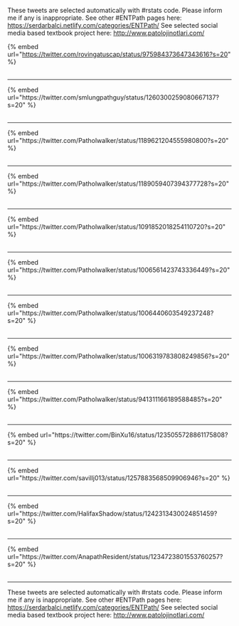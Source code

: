 

These tweets are selected automatically with #rstats code. Please inform me if any is inappropriate.
See other #ENTPath pages here: https://serdarbalci.netlify.com/categories/ENTPath/ 
See selected social media based textbook project here: http://www.patolojinotlari.com/

{% embed url="https://twitter.com/rovingatuscap/status/975984373647343616?s=20" %}<br>
<br>
<hr>
{% embed url="https://twitter.com/smlungpathguy/status/1260300259080667137?s=20" %}<br>
<br>
<hr>
{% embed url="https://twitter.com/Patholwalker/status/1189621204555980800?s=20" %}<br>
<br>
<hr>
{% embed url="https://twitter.com/Patholwalker/status/1189059407394377728?s=20" %}<br>
<br>
<hr>
{% embed url="https://twitter.com/Patholwalker/status/1091852018254110720?s=20" %}<br>
<br>
<hr>
{% embed url="https://twitter.com/Patholwalker/status/1006561423743336449?s=20" %}<br>
<br>
<hr>
{% embed url="https://twitter.com/Patholwalker/status/1006440603549237248?s=20" %}<br>
<br>
<hr>
{% embed url="https://twitter.com/Patholwalker/status/1006319783808249856?s=20" %}<br>
<br>
<hr>
{% embed url="https://twitter.com/Patholwalker/status/941311166189588485?s=20" %}<br>
<br>
<hr>
{% embed url="https://twitter.com/BinXu16/status/1235055728861175808?s=20" %}<br>
<br>
<hr>
{% embed url="https://twitter.com/savillj013/status/1257883568509906946?s=20" %}<br>
<br>
<hr>
{% embed url="https://twitter.com/HalifaxShadow/status/1242313430024851459?s=20" %}<br>
<br>
<hr>
{% embed url="https://twitter.com/AnapathResident/status/1234723801553760257?s=20" %}<br>
<br>
<hr>


These tweets are selected automatically with #rstats code. Please inform me if any is inappropriate.
See other #ENTPath pages here: https://serdarbalci.netlify.com/categories/ENTPath/ 
See selected social media based textbook project here: http://www.patolojinotlari.com/
